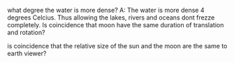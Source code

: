 what degree the water is more dense?
A: The water is more dense 4 degrees Celcius. Thus allowing the lakes, rivers and oceans dont frezze completely.
Is coincidence that moon have the same duration of translation and rotation?

is coincidence that the relative size of the sun and the moon are the same to earth viewer? 



